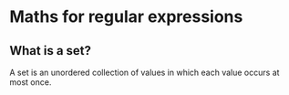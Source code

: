 # Maths for regular expressions

## What is a set?

A set is an unordered collection of values in which
each value occurs at most once.

